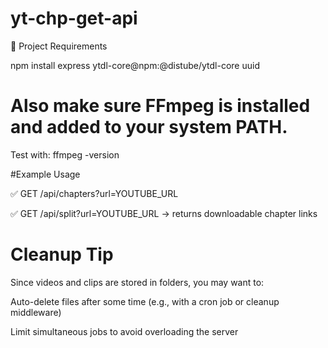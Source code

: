 # yt-chp-get-api

🧱 Project Requirements

npm install express ytdl-core@npm:@distube/ytdl-core uuid

# Also make sure FFmpeg is installed and added to your system PATH.
Test with:
ffmpeg -version

#Example Usage

✅ GET /api/chapters?url=YOUTUBE_URL

✅ GET /api/split?url=YOUTUBE_URL → returns downloadable chapter links

# Cleanup Tip

Since videos and clips are stored in folders, you may want to:

Auto-delete files after some time (e.g., with a cron job or cleanup middleware)

Limit simultaneous jobs to avoid overloading the server
